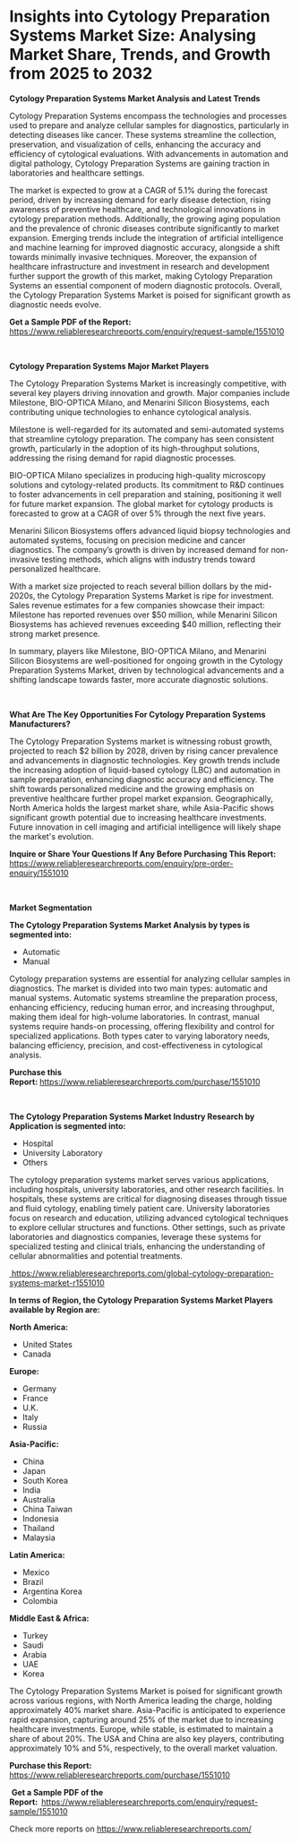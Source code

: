 <p><h1>Insights into Cytology Preparation Systems Market Size: Analysing Market Share, Trends, and Growth from 2025 to 2032</h1></p><p><strong>Cytology Preparation Systems Market Analysis and Latest Trends</strong></p>
<p><p>Cytology Preparation Systems encompass the technologies and processes used to prepare and analyze cellular samples for diagnostics, particularly in detecting diseases like cancer. These systems streamline the collection, preservation, and visualization of cells, enhancing the accuracy and efficiency of cytological evaluations. With advancements in automation and digital pathology, Cytology Preparation Systems are gaining traction in laboratories and healthcare settings.</p><p>The market is expected to grow at a CAGR of 5.1% during the forecast period, driven by increasing demand for early disease detection, rising awareness of preventive healthcare, and technological innovations in cytology preparation methods. Additionally, the growing aging population and the prevalence of chronic diseases contribute significantly to market expansion. Emerging trends include the integration of artificial intelligence and machine learning for improved diagnostic accuracy, alongside a shift towards minimally invasive techniques. Moreover, the expansion of healthcare infrastructure and investment in research and development further support the growth of this market, making Cytology Preparation Systems an essential component of modern diagnostic protocols. Overall, the Cytology Preparation Systems Market is poised for significant growth as diagnostic needs evolve.</p></p>
<p><strong>Get a Sample PDF of the Report:&nbsp;</strong> <a href="https://www.reliableresearchreports.com/enquiry/request-sample/1551010?utm_campaign=2734&utm_medium=2&utm_source=Github&utm_content=ia&utm_term=04032025&utm_id=cytology-preparation-systems">https://www.reliableresearchreports.com/enquiry/request-sample/1551010</a></p>
<p>&nbsp;</p>
<p><strong>Cytology Preparation Systems Major Market Players</strong></p>
<p><p>The Cytology Preparation Systems Market is increasingly competitive, with several key players driving innovation and growth. Major companies include Milestone, BIO-OPTICA Milano, and Menarini Silicon Biosystems, each contributing unique technologies to enhance cytological analysis.</p><p>Milestone is well-regarded for its automated and semi-automated systems that streamline cytology preparation. The company has seen consistent growth, particularly in the adoption of its high-throughput solutions, addressing the rising demand for rapid diagnostic processes.</p><p>BIO-OPTICA Milano specializes in producing high-quality microscopy solutions and cytology-related products. Its commitment to R&D continues to foster advancements in cell preparation and staining, positioning it well for future market expansion. The global market for cytology products is forecasted to grow at a CAGR of over 5% through the next five years.</p><p>Menarini Silicon Biosystems offers advanced liquid biopsy technologies and automated systems, focusing on precision medicine and cancer diagnostics. The company’s growth is driven by increased demand for non-invasive testing methods, which aligns with industry trends toward personalized healthcare.</p><p>With a market size projected to reach several billion dollars by the mid-2020s, the Cytology Preparation Systems Market is ripe for investment. Sales revenue estimates for a few companies showcase their impact: Milestone has reported revenues over $50 million, while Menarini Silicon Biosystems has achieved revenues exceeding $40 million, reflecting their strong market presence.</p><p>In summary, players like Milestone, BIO-OPTICA Milano, and Menarini Silicon Biosystems are well-positioned for ongoing growth in the Cytology Preparation Systems Market, driven by technological advancements and a shifting landscape towards faster, more accurate diagnostic solutions.</p></p>
<p>&nbsp;</p>
<p><strong>What Are The Key Opportunities For Cytology Preparation Systems Manufacturers?</strong></p>
<p><p>The Cytology Preparation Systems market is witnessing robust growth, projected to reach $2 billion by 2028, driven by rising cancer prevalence and advancements in diagnostic technologies. Key growth trends include the increasing adoption of liquid-based cytology (LBC) and automation in sample preparation, enhancing diagnostic accuracy and efficiency. The shift towards personalized medicine and the growing emphasis on preventive healthcare further propel market expansion. Geographically, North America holds the largest market share, while Asia-Pacific shows significant growth potential due to increasing healthcare investments. Future innovation in cell imaging and artificial intelligence will likely shape the market's evolution.</p></p>
<p><strong>Inquire or Share Your Questions If Any Before Purchasing This Report:</strong> <a href="https://www.reliableresearchreports.com/enquiry/pre-order-enquiry/1551010?utm_campaign=2734&utm_medium=2&utm_source=Github&utm_content=ia&utm_term=04032025&utm_id=cytology-preparation-systems">https://www.reliableresearchreports.com/enquiry/pre-order-enquiry/1551010</a></p>
<p>&nbsp;</p>
<p><strong>Market Segmentation</strong></p>
<p><strong>The Cytology Preparation Systems Market Analysis by types is segmented into:</strong></p>
<p><ul><li>Automatic</li><li>Manual</li></ul></p>
<p><p>Cytology preparation systems are essential for analyzing cellular samples in diagnostics. The market is divided into two main types: automatic and manual systems. Automatic systems streamline the preparation process, enhancing efficiency, reducing human error, and increasing throughput, making them ideal for high-volume laboratories. In contrast, manual systems require hands-on processing, offering flexibility and control for specialized applications. Both types cater to varying laboratory needs, balancing efficiency, precision, and cost-effectiveness in cytological analysis.</p></p>
<p><strong>Purchase this Report:&nbsp;</strong><a href="https://www.reliableresearchreports.com/purchase/1551010?utm_campaign=2734&utm_medium=2&utm_source=Github&utm_content=ia&utm_term=04032025&utm_id=cytology-preparation-systems">https://www.reliableresearchreports.com/purchase/1551010</a></p>
<p>&nbsp;</p>
<p><strong>The Cytology Preparation Systems Market Industry Research by Application is segmented into:</strong></p>
<p><ul><li>Hospital</li><li>University Laboratory</li><li>Others</li></ul></p>
<p><p>The cytology preparation systems market serves various applications, including hospitals, university laboratories, and other research facilities. In hospitals, these systems are critical for diagnosing diseases through tissue and fluid cytology, enabling timely patient care. University laboratories focus on research and education, utilizing advanced cytological techniques to explore cellular structures and functions. Other settings, such as private laboratories and diagnostics companies, leverage these systems for specialized testing and clinical trials, enhancing the understanding of cellular abnormalities and potential treatments.</p></p>
<p><a href="https://www.reliableresearchreports.com/global-cytology-preparation-systems-market-r1551010?utm_campaign=2734&utm_medium=2&utm_source=Github&utm_content=ia&utm_term=04032025&utm_id=cytology-preparation-systems">&nbsp;https://www.reliableresearchreports.com/global-cytology-preparation-systems-market-r1551010</a></p>
<p><strong>In terms of Region, the Cytology Preparation Systems Market Players available by Region are:</strong></p>
<p>
    <p> <strong> North America: </strong>
        <ul>
            <li>United States</li>
            <li>Canada</li>
        </ul>
        </p> 
    <p> <strong> Europe: </strong>
        <ul>
            <li>Germany</li>
            <li>France</li>
            <li>U.K.</li>
            <li>Italy</li>
            <li>Russia</li>
        </ul>
        </p> 
    <p> <strong> Asia-Pacific: </strong>
        <ul>
            <li>China</li>
            <li>Japan</li>
            <li>South Korea</li>
            <li>India</li>
            <li>Australia</li>
            <li>China Taiwan</li>
            <li>Indonesia</li>
            <li>Thailand</li>
            <li>Malaysia</li>
        </ul>
        </p> 
    <p> <strong> Latin America: </strong>
        <ul>
            <li>Mexico</li>
            <li>Brazil</li>
            <li>Argentina Korea</li>
            <li>Colombia</li>
        </ul>
        </p> 
    <p> <strong> Middle East & Africa: </strong>
        <ul>
            <li>Turkey</li>
            <li>Saudi</li>
            <li>Arabia</li>
            <li>UAE</li>
            <li>Korea</li>
        </ul>
    </p>
    </p>
<p><p>The Cytology Preparation Systems Market is poised for significant growth across various regions, with North America leading the charge, holding approximately 40% market share. Asia-Pacific is anticipated to experience rapid expansion, capturing around 25% of the market due to increasing healthcare investments. Europe, while stable, is estimated to maintain a share of about 20%. The USA and China are also key players, contributing approximately 10% and 5%, respectively, to the overall market valuation.</p></p>
<p><strong>Purchase this Report: </strong><a href="https://www.reliableresearchreports.com/purchase/1551010?utm_campaign=2734&utm_medium=2&utm_source=Github&utm_content=ia&utm_term=04032025&utm_id=cytology-preparation-systems">https://www.reliableresearchreports.com/purchase/1551010</a></p>
<p>&nbsp;<strong>Get a Sample PDF of the Report:&nbsp;&nbsp;</strong><a href="https://www.reliableresearchreports.com/enquiry/request-sample/1551010?utm_campaign=2734&utm_medium=2&utm_source=Github&utm_content=ia&utm_term=04032025&utm_id=cytology-preparation-systems">https://www.reliableresearchreports.com/enquiry/request-sample/1551010</a></p>
<p><strong></strong></p>
<p>Check more reports on <a href="https://www.reliableresearchreports.com/?utm_campaign=2734&utm_medium=2&utm_source=Github&utm_content=ia&utm_term=04032025&utm_id=cytology-preparation-systems">https://www.reliableresearchreports.com/</a></p>